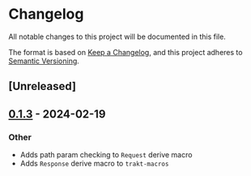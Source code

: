 # Changelog
All notable changes to this project will be documented in this file.

The format is based on [Keep a Changelog](https://keepachangelog.com/en/1.0.0/),
and this project adheres to [Semantic Versioning](https://semver.org/spec/v2.0.0.html).

## [Unreleased]

## [0.1.3](https://github.com/ansg191/trakt/compare/trakt-macros-v0.1.2...trakt-macros-v0.1.3) - 2024-02-19

### Other
- Adds path param checking to `Request` derive macro
- Adds `Response` derive macro to `trakt-macros`
